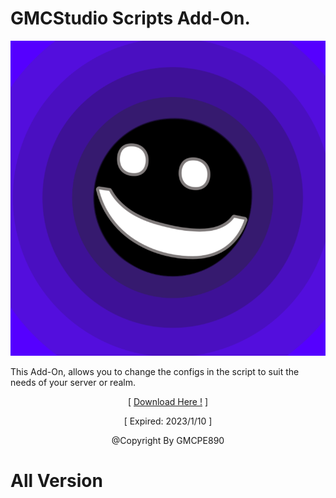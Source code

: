# GMCStudio Scripts Add-On.

![](pack_icon.png?raw=true)

This Add-On, allows you to change the configs in the
script to suit the needs of your server or realm.
<p align="center">[ <a href="https://www.mediafire.com/file/otfykpyoip4a8hv/GMCStudio+Scripts+Add-On+(Expired_+2022,+Desember,+11).zip/file">Download Here !</a> ]</p>
<p align="center">[ Expired: 2023/1/10 ]</p>
<p align="center">@Copyright By GMCPE890</p>

# All Version
